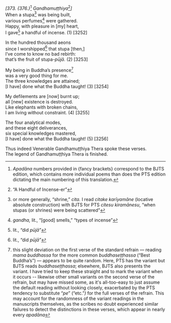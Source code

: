 *\[373. {376.}*[^1] *Gandhamuṭṭhiya*[^2]*\]*  
When a stupa[^3] was being built,  
various perfumes[^4] were gathered.  
Happy, with pleasure in \[my\] heart,  
I gave[^5] a handful of incense. (1) \[3252\]

In the hundred thousand aeons  
since I worshipped[^6] that stupa \[then,\]  
I’ve come to know no bad rebirth:  
that’s the fruit of stupa-*pūjā.* (2) \[3253\]

My being in Buddha’s presence[^7]  
was a very good thing for me.  
The three knowledges are attained;  
\[I have\] done what the Buddha taught! (3) \[3254\]

My defilements are \[now\] burnt up;  
all \[new\] existence is destroyed.  
Like elephants with broken chains,  
I am living without constraint. (4) \[3255\]

The four analytical modes,  
and these eight deliverances,  
six special knowledges mastered,  
\[I have\] done what the Buddha taught! (5) \[3256\]

Thus indeed Venerable Gandhamuṭṭhiya Thera spoke these verses.  
The legend of Gandhamuṭṭhiya Thera is finished.

[^1]: *Apadāna* numbers provided in {fancy brackets} correspond to the BJTS edition, which contains more individual poems than does the PTS edition dictating the main numbering of this translation.

[^2]: “A Handful of Incense-er”

[^3]: or more generally, “shrine,” *cita.* I read *citake karīyamāne* (locative absolute construction) with BJTS for PTS *citesu kiramānesu*, “when stupas (or shrines) were being scattered”

[^4]: *gandha,* lit., “\[good\] smells,” “types of incense”

[^5]: lit., “did *pūjā”*

[^6]: lit., “did *pūjā”*

[^7]: this slight deviation on the first verse of the standard refrain — reading *mama buddhassa* for the more common *buddhaseṭṭhassa* (“Best Buddha’s”) — appears to be quite random. Here, PTS has the variant but BJTS reads *buddhaseṭṭhassa*; elsewhere, BJTS also presents the variant. I have tried to keep these straight and to mark the variant when it occurs -- likewise other small variants on the second verse of the refrain, but may have missed some, as it's all-too-easy to just assume the default reading without looking closely, exacerbated by the PTS tendency to substitute “*pe*” (“etc.”*)* for the full verses of the refrain. This may account for the randomness of the variant readings in the manuscripts themselves, as the scribes no doubt experienced similar failures to detect the distinctions in these verses, which appear in nearly every *apadāna*
